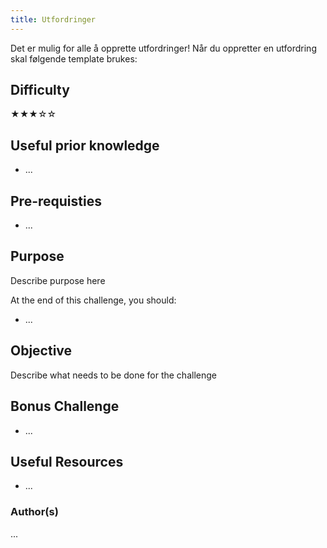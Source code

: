 ```yaml
---
title: Utfordringer
---
```


Det er mulig for alle å opprette utfordringer! Når du oppretter en utfordring skal følgende template brukes:

## Difficulty
&#9733;&#9733;&#9733;&#9734;&#9734;

## Useful prior knowledge
- ...

## Pre-requisties
- ...

## Purpose
Describe purpose here

At the end of this challenge, you should:
- ...

## Objective
Describe what needs to be done for the challenge


## Bonus Challenge
- ...

## Useful Resources
- ...

### Author(s)
...